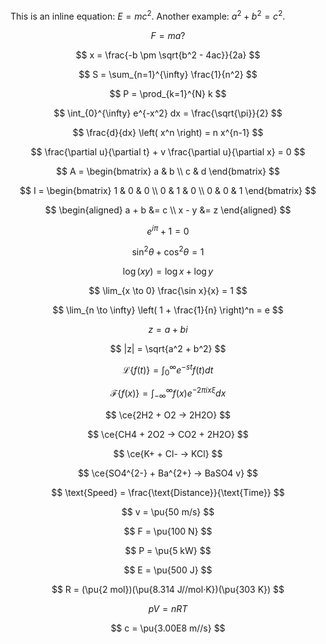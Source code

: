 This is an inline equation: $E = mc^2$. Another example: $a^2 + b^2 = c^2$.

$$
F = ma?
$$

$$
x = \frac{-b \pm \sqrt{b^2 - 4ac}}{2a}
$$

$$
S = \sum_{n=1}^{\infty} \frac{1}{n^2}
$$

$$
P = \prod_{k=1}^{N} k
$$

$$
\int_{0}^{\infty} e^{-x^2} dx = \frac{\sqrt{\pi}}{2}
$$

$$
\frac{d}{dx} \left( x^n \right) = n x^{n-1}
$$

$$
\frac{\partial u}{\partial t} + v \frac{\partial u}{\partial x} = 0
$$

$$
A = \begin{bmatrix} 
    a & b \\ 
    c & d 
\end{bmatrix}
$$

$$
I = \begin{bmatrix} 
    1 & 0 & 0 \\ 
    0 & 1 & 0 \\ 
    0 & 0 & 1 
\end{bmatrix}
$$

$$
\begin{aligned}
a + b &= c \\
x - y &= z
\end{aligned}
$$

$$
e^{i\pi} + 1 = 0
$$

$$
\sin^2 \theta + \cos^2 \theta = 1
$$

$$
\log(xy) = \log x + \log y
$$

$$
\lim_{x \to 0} \frac{\sin x}{x} = 1
$$

$$
\lim_{n \to \infty} \left( 1 + \frac{1}{n} \right)^n = e
$$

$$
z = a + bi
$$

$$
|z| = \sqrt{a^2 + b^2}
$$

$$
\mathcal{L} \{ f(t) \} = \int_{0}^{\infty} e^{-st} f(t) dt
$$

$$
\mathcal{F} \{ f(x) \} = \int_{-\infty}^{\infty} f(x) e^{-2\pi i x \xi} dx
$$

$$
\ce{2H2 + O2 -> 2H2O}
$$

$$
\ce{CH4 + 2O2 -> CO2 + 2H2O}
$$

$$
\ce{K+ + Cl- -> KCl}
$$

$$
\ce{SO4^{2-} + Ba^{2+} -> BaSO4 v}
$$

$$
\text{Speed} = \frac{\text{Distance}}{\text{Time}}
$$

$$
v = \pu{50 m/s}
$$

$$
F = \pu{100 N}
$$

$$
P = \pu{5 kW}
$$

$$
E = \pu{500 J}
$$

$$
R = (\pu{2 mol})(\pu{8.314 J//mol·K})(\pu{303 K})
$$

$$
pV = nRT
$$

$$
c = \pu{3.00E8 m//s}
$$

